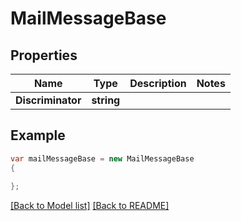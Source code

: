 # MailMessageBase
## Properties
Name | Type | Description | Notes
------------ | ------------- | ------------- | -------------
**Discriminator** | **string** |  | 


## Example
```csharp
var mailMessageBase = new MailMessageBase
{
    
};
```

[[Back to Model list]](Models.md) [[Back to README]](README.md)

